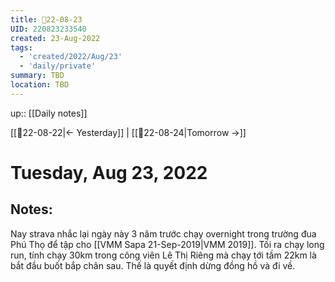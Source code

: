 ```yaml
---
title: 📝22-08-23
UID: 220823233540
created: 23-Aug-2022
tags:
  - 'created/2022/Aug/23'
  - 'daily/private'
summary: TBD
location: TBD
---
```


up:: [[Daily notes]]

[[📝22-08-22|<- Yesterday]] | [[📝22-08-24|Tomorrow ->]]
# Tuesday, Aug 23, 2022

## Notes:

Nay strava nhắc lại ngày này 3 năm trước chạy overnight trong trường đua Phú Thọ để tập cho [[VMM Sapa 21-Sep-2019|VMM 2019]]. Tối ra chạy long run, tính chạy 30km trong công viên Lê Thị Riêng mà chạy tới tầm 22km là bắt đầu buốt bắp chân sau. Thế là quyết định dừng đồng hồ và đi về.

